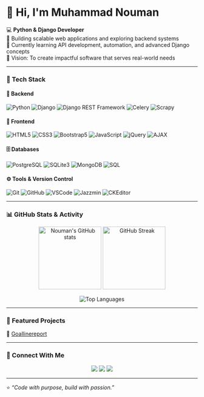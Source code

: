 # 👋 Hi, I'm Muhammad Nouman

💻 **Python & Django Developer**  
🚀 Building scalable web applications and exploring backend systems  
🌱 Currently learning API development, automation, and advanced Django concepts  
🎯 Vision: To create impactful software that serves real-world needs  

---
### 🧰 Tech Stack

#### 🧠 Backend
![Python](https://img.shields.io/badge/Python-3776AB?style=for-the-badge&logo=python&logoColor=white)
![Django](https://img.shields.io/badge/Django-092E20?style=for-the-badge&logo=django&logoColor=white)
![Django REST Framework](https://img.shields.io/badge/DRF-ff1709?style=for-the-badge&logo=django&logoColor=white)
![Celery](https://img.shields.io/badge/Celery-37814A?style=for-the-badge&logo=celery&logoColor=white)
![Scrapy](https://img.shields.io/badge/Scrapy-60A839?style=for-the-badge&logo=scrapy&logoColor=white)

#### 🎨 Frontend
![HTML5](https://img.shields.io/badge/HTML5-E34F26?style=for-the-badge&logo=html5&logoColor=white)
![CSS3](https://img.shields.io/badge/CSS3-1572B6?style=for-the-badge&logo=css3&logoColor=white)
![Bootstrap5](https://img.shields.io/badge/Bootstrap-7952B3?style=for-the-badge&logo=bootstrap&logoColor=white)
![JavaScript](https://img.shields.io/badge/JavaScript-F7DF1E?style=for-the-badge&logo=javascript&logoColor=black)
![jQuery](https://img.shields.io/badge/jQuery-0769AD?style=for-the-badge&logo=jquery&logoColor=white)
![AJAX](https://img.shields.io/badge/AJAX-005571?style=for-the-badge)

#### 🗄️ Databases
![PostgreSQL](https://img.shields.io/badge/PostgreSQL-316192?style=for-the-badge&logo=postgresql&logoColor=white)
![SQLite3](https://img.shields.io/badge/SQLite-003B57?style=for-the-badge&logo=sqlite&logoColor=white)
![MongoDB](https://img.shields.io/badge/MongoDB-47A248?style=for-the-badge&logo=mongodb&logoColor=white)
![SQL](https://img.shields.io/badge/SQL-4479A1?style=for-the-badge&logo=database&logoColor=white)

#### ⚙️ Tools & Version Control
![Git](https://img.shields.io/badge/Git-F05032?style=for-the-badge&logo=git&logoColor=white)
![GitHub](https://img.shields.io/badge/GitHub-181717?style=for-the-badge&logo=github)
![VSCode](https://img.shields.io/badge/VSCode-007ACC?style=for-the-badge&logo=visual-studio-code&logoColor=white)
![Jazzmin](https://img.shields.io/badge/Jazzmin-3C873A?style=for-the-badge)
![CKEditor](https://img.shields.io/badge/CKEditor-0288D1?style=for-the-badge&logo=ckeditor&logoColor=white)

---

### 📊 GitHub Stats & Activity
<p align="center">
  <img src="https://github-readme-stats.vercel.app/api?username=MuhammadNouman769&show_icons=true&theme=tokyonight" alt="Nouman's GitHub stats" height="165">
  <img src="https://github-readme-streak-stats.herokuapp.com/?user=MuhammadNouman769&theme=tokyonight" alt="GitHub Streak" height="165">
</p>

<p align="center">
  <img src="https://github-readme-stats.vercel.app/api/top-langs/?username=MuhammadNouman769&layout=compact&theme=tokyonight" alt="Top Languages">
</p>

---

### 🧩 Featured Projects
🔹 [Goallinereport](https://github.com/MuhammadNouman769/Goallinereport)  


---

### 🤝 Connect With Me
<p align="center">
  <a href="https://www.linkedin.com/in/muhammad-nouman-524ab9360/"><img src="https://img.shields.io/badge/LinkedIn-0A66C2?style=for-the-badge&logo=linkedin&logoColor=white"/></a>
  <a href="mailto:nomannisar769@gmail.com"><img src="https://img.shields.io/badge/Email-D14836?style=for-the-badge&logo=gmail&logoColor=white"/></a>
  <a href="https://github.com/MuhammadNouman769"><img src="https://img.shields.io/badge/GitHub-181717?style=for-the-badge&logo=github"/></a>
</p>

---

⭐ *“Code with purpose, build with passion.”*
